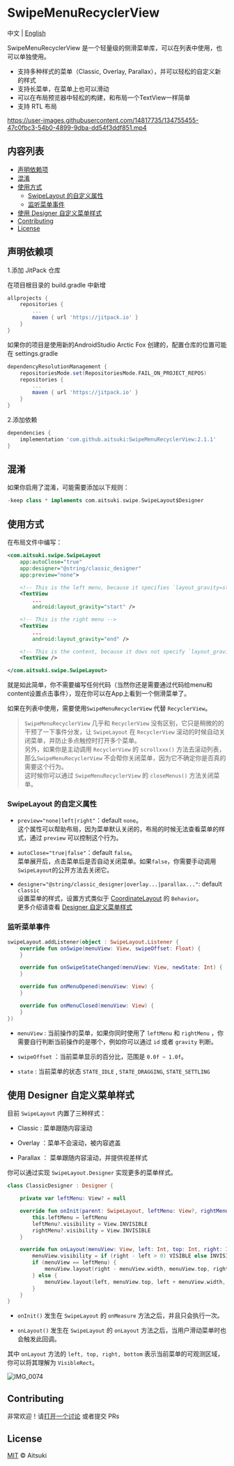 # SwipeMenuRecyclerView

中文 | [English](README.en.md)

SwipeMenuRecyclerView 是一个轻量级的侧滑菜单库，可以在列表中使用，也可以单独使用。

- 支持多种样式的菜单（Classic, Overlay, Parallax），并可以轻松的自定义新的样式
- 支持长菜单，在菜单上也可以滑动
- 可以在布局预览器中轻松的构建，和布局一个TextView一样简单
- 支持 RTL 布局

https://user-images.githubusercontent.com/14817735/134755455-47c0fbc3-54b0-4899-9dba-dd54f3ddf851.mp4

## 内容列表

- [声明依赖项](#声明依赖项)
- [混淆](#混淆)
- [使用方式](#使用方式)
  - [SwipeLayout 的自定义属性](#swipelayout-的自定义属性)
  - [监听菜单事件](#监听菜单事件)
- [使用 Designer 自定义菜单样式](#使用-designer-自定义菜单样式)
- [Contributing](#contributing)
- [License](#license)

## 声明依赖项

1.添加 JitPack 仓库

在项目根目录的 build.gradle 中新增

```groovy
allprojects {
    repositories {
        ...
        maven { url 'https://jitpack.io' }
    }
}
```

如果你的项目是使用新的AndroidStudio Arctic Fox 创建的，配置仓库的位置可能在 settings.gradle

```groovy
dependencyResolutionManagement {
    repositoriesMode.set(RepositoriesMode.FAIL_ON_PROJECT_REPOS)
    repositories {
        ...
        maven { url 'https://jitpack.io' }
    }
}
```

2.添加依赖

```groovy
dependencies {
    implementation 'com.github.aitsuki:SwipeMenuRecyclerView:2.1.1'
}
```

## 混淆

如果你启用了混淆，可能需要添加以下规则：

```groovy
-keep class * implements com.aitsuki.swipe.SwipeLayout$Designer
```

## 使用方式

在布局文件中编写：

```xml
<com.aitsuki.swipe.SwipeLayout
    app:autoClose="true"
    app:designer="@string/classic_designer"
    app:preview="none">

    <!-- This is the left menu, because it specifies `layout_gravity=start` -->
    <TextView
        ...
        android:layout_gravity="start" />

    <!-- This is the right menu -->
    <TextView
        ...
        android:layout_gravity="end" />

    <!-- This is the content, because it dows not specify `layout_gravity` -->
    <TextView />

</com.aitsuki.swipe.SwipeLayout>
```

就是如此简单，你不需要编写任何代码（当然你还是需要通过代码给menu和content设置点击事件），现在你可以在App上看到一个侧滑菜单了。

如果在列表中使用，需要使用`SwipeMenuRecyclerView` 代替 `RecyclerView`。

> `SwipeMenuRecyclerView` 几乎和 `RecyclerView` 没有区别，它只是稍微的的干预了一下事件分发，让 `SwipeLayout` 在 `RecyclerView` 滚动的时候自动关闭菜单，并防止多点触控时打开多个菜单。  
> 另外，如果你是主动调用 `RecyclerView` 的 `scrollxxx()` 方法去滚动列表，那么`SwipeMenuRecyclerView` 不会帮你关闭菜单，因为它不确定你是否真的需要这个行为。  
> 这时候你可以通过 `SwipeMenuRecyclerView` 的 `closeMenus()` 方法关闭菜单。

### SwipeLayout 的自定义属性

- `preview="none|left|right"`：default `none`。  
  这个属性可以帮助布局，因为菜单默认关闭的，布局的时候无法查看菜单的样式，通过 `preview` 可以控制这个行为。

- `autoClose="true|false"`：default `false`。  
  菜单展开后，点击菜单后是否自动关闭菜单。如果`false`，你需要手动调用`SwipeLayout`的公开方法去关闭它。

- `designer="@string/classic_designer|overlay...|parallax..."`: default `classic`  
  设置菜单的样式，设置方式类似于 [CoordinateLayout](https://developer.android.com/reference/androidx/coordinatorlayout/widget/CoordinatorLayout) 的 `Behavior`。  
  更多介绍请查看 [Designer 自定义菜单样式](#使用-designer-自定义菜单样式)

### 监听菜单事件

```kotlin
swipeLayout.addListener(object : SwipeLayout.Listener {
    override fun onSwipe(menuView: View, swipeOffset: Float) {
    }

    override fun onSwipeStateChanged(menuView: View, newState: Int) {
    }

    override fun onMenuOpened(menuView: View) {
    }

    override fun onMenuClosed(menuView: View) {
    }
})
```

- `menuView` : 当前操作的菜单，如果你同时使用了 `leftMenu` 和 `rightMenu` ，你需要自行判断当前操作的是哪个，例如你可以通过 `id` 或者 `gravity` 判断。

- `swipeOffset` ：当前菜单显示的百分比，范围是 `0.0f ~ 1.0f`。

- `state` : 当前菜单的状态 `STATE_IDLE` , `STATE_DRAGGING`, `STATE_SETTLING`

## 使用 Designer 自定义菜单样式

目前 `SwipeLayout` 内置了三种样式：

- Classic : 菜单跟随内容滚动

- Overlay ：菜单不会滚动，被内容遮盖

- Parallax ： 菜单跟随内容滚动，并提供视差样式

你可以通过实现 `SwipeLayout.Designer` 实现更多的菜单样式。

```kotlin
class ClassicDesigner : Designer {

    private var leftMenu: View? = null

    override fun onInit(parent: SwipeLayout, leftMenu: View?, rightMenu: View?) {
        this.leftMenu = leftMenu
        leftMenu?.visibility = View.INVISIBLE
        rightMenu?.visibility = View.INVISIBLE
    }

    override fun onLayout(menuView: View, left: Int, top: Int, right: Int, bottom: Int) {
        menuView.visibility = if (right - left > 0) VISIBLE else INVISIBLE
        if (menuView == leftMenu) {
            menuView.layout(right - menuView.width, menuView.top, right, menuView.bottom)
        } else {
            menuView.layout(left, menuView.top, left + menuView.width, menuView.bottom)
        }
    }
}
```

- `onInit()` 发生在 `SwipeLayout` 的 `onMeasure` 方法之后，并且只会执行一次。

- `onLayout()` 发生在 `SwipeLayout` 的 `onLayout` 方法之后，当用户滑动菜单时也会触发此回调。

其中 `onLayout` 方法的 `left, top, right, bottom` 表示当前菜单的可观测区域，你可以将其理解为 `VisibleRect`。

![IMG_0074](https://user-images.githubusercontent.com/14817735/134761136-c8dfea17-d7e1-4618-8ec3-7b8b60831c0e.PNG)

## Contributing

非常欢迎！请[打开一个讨论](https://github.com/aitsuki/SwipeMenuRecyclerView/issues/new) 或者提交 PRs

## License

[MIT](LICENSE) © Aitsuki
